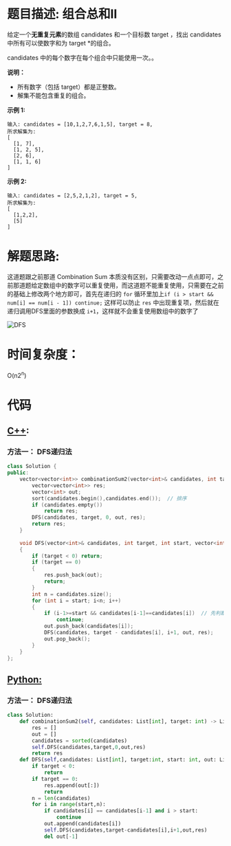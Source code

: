 # 题目描述: 组合总和II

给定一个**无重复元素**的数组 candidates 和一个目标数 target ，找出 candidates 中所有可以使数字和为 target *的组合。

candidates 中的每个数字在每个组合中只能使用一次。。

**说明：**

  - 所有数字（包括 target）都是正整数。
  - 解集不能包含重复的组合。

**示例 1:**
```
输入: candidates = [10,1,2,7,6,1,5], target = 8,
所求解集为:
[
  [1, 7],
  [1, 2, 5],
  [2, 6],
  [1, 1, 6]
]
```

**示例 2:**
```
输入: candidates = [2,5,2,1,2], target = 5,
所求解集为:
[
  [1,2,2],
  [5]
]
```
  
# 解题思路:
  
  这道题跟之前那道 Combination Sum 本质没有区别，只需要改动一点点即可，之前那道题给定数组中的数字可以重复使用，而这道题不能重复使用，只需要在之前的基础上修改两个地方即可，首先在递归的 ``for`` 循环里加上``if (i > start && num[i] == num[i - 1]) continue;`` 这样可以防止 ``res`` 中出现重复项，然后就在递归调用DFS里面的参数换成 ``i+1``，这样就不会重复使用数组中的数字了
  
  ![DFS](https://github.com/bryceustc/LeetCode_Note/blob/master/cpp/Combination-Sum-II/Images/DFS2.png)
  

# 时间复杂度：
  O(n2<sup>n</sup>)
  
# 代码

## [C++](./Combination-Sum-II.cpp):
### 方法一： DFS递归法
```c++
class Solution {
public:
    vector<vector<int>> combinationSum2(vector<int>& candidates, int target) {
        vector<vector<int>> res;
        vector<int> out;
        sort(candidates.begin(),candidates.end());  // 排序
        if (candidates.empty())
            return res;
        DFS(candidates, target, 0, out, res);
        return res;
    }
    
    void DFS(vector<int>& candidates, int target, int start, vector<int>& out, vector<vector<int>>& res)
    {
        if (target < 0) return;
        if (target == 0)
        {
            res.push_back(out);
            return;
        }
        int n = candidates.size();
        for (int i = start; i<n; i++)
        {
            if (i-1>=start && candidates[i-1]==candidates[i])  // 先判断是否大于start，即是否越界，这两个顺序不能交换，交换就溢出
                continue;
            out.push_back(candidates[i]);
            DFS(candidates, target - candidates[i], i+1, out, res);
            out.pop_back();
        }
    }
};
```



## [Python:](https://github.com/bryceustc/LeetCode_Note/blob/master/python/Combination-Sum-II/Combination-Sum-II.py)
### 方法一： DFS递归法
```python
class Solution:
    def combinationSum2(self, candidates: List[int], target: int) -> List[List[int]]:
        res = []
        out = []
        candidates = sorted(candidates)
        self.DFS(candidates,target,0,out,res)
        return res
    def DFS(self,candidates: List[int], target:int, start: int, out: List[int], res: List[List[int]]):
        if target < 0:
            return
        if target == 0:
            res.append(out[:])
            return
        n = len(candidates)
        for i in range(start,n):
            if candidates[i] == candidates[i-1] and i > start:
                continue
            out.append(candidates[i])
            self.DFS(candidates,target-candidates[i],i+1,out,res)
            del out[-1]
```
